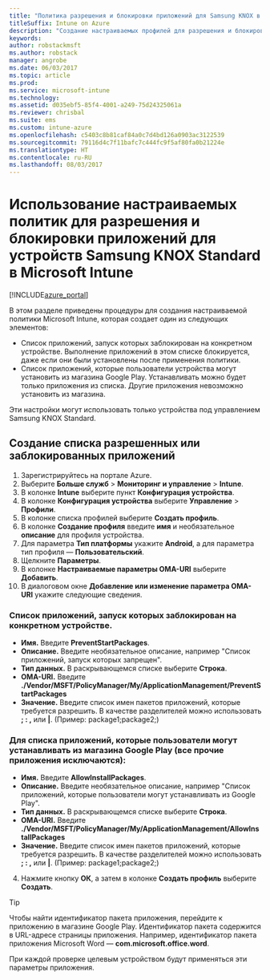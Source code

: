 ```yaml
---
title: "Политика разрешения и блокировки приложений для Samsung KNOX в Intune"
titleSuffix: Intune on Azure
description: "Создание настраиваемых профилей для разрешения и блокировки приложений для устройств Samsung KNOX Standard.\""
keywords: 
author: robstackmsft
ms.author: robstack
manager: angrobe
ms.date: 06/03/2017
ms.topic: article
ms.prod: 
ms.service: microsoft-intune
ms.technology: 
ms.assetid: d035ebf5-85f4-4001-a249-75d24325061a
ms.reviewer: chrisbal
ms.suite: ems
ms.custom: intune-azure
ms.openlocfilehash: c5403c8b81caf84a0c7d4bd126a0903ac3122539
ms.sourcegitcommit: 79116d4c7f11bafc7c444fc9f5af80fa0b21224e
ms.translationtype: HT
ms.contentlocale: ru-RU
ms.lasthandoff: 08/03/2017
---
```

# <a name="use-custom-policies-to-allow-and-block-apps-for-samsung-knox-standard-devices-in-microsoft-intune"></a>Использование настраиваемых политик для разрешения и блокировки приложений для устройств Samsung KNOX Standard в Microsoft Intune

[!INCLUDE[azure_portal](./includes/azure_portal.md)]

В этом разделе приведены процедуры для создания настраиваемой политики Microsoft Intune, которая создает один из следующих элементов:

- Список приложений, запуск которых заблокирован на конкретном устройстве. Выполнение приложений в этом списке блокируется, даже если они были установлены после применения политики.
- Список приложений, которые пользователи устройства могут установить из магазина Google Play. Устанавливать можно будет только приложения из списка. Другие приложения невозможно установить из магазина.

Эти настройки могут использовать только устройства под управлением Samsung KNOX Standard.

## <a name="create-an-allowed-or-blocked-app-list"></a>Создание списка разрешенных или заблокированных приложений

1. Зарегистрируйтесь на портале Azure.
2. Выберите **Больше служб** > **Мониторинг и управление** > **Intune**.
3. В колонке **Intune** выберите пункт **Конфигурация устройства**.
2. В колонке **Конфигурация устройства** выберите **Управление** > **Профили**.
2. В колонке списка профилей выберите **Создать профиль**.
3. В колонке **Создание профиля** введите **имя** и необязательное **описание** для профиля устройства.
2. Для параметра **Тип платформы** укажите **Android**, а для параметра тип профиля — **Пользовательский**.
3. Щелкните **Параметры**.
3. В колонке **Настраиваемые параметры OMA-URI** выберите **Добавить**.
4. В диалоговом окне **Добавление или изменение параметра OMA-URI** укажите следующие сведения.

### <a name="for-a-list-of-apps-that-are-blocked-from-running-on-the-device"></a>Список приложений, запуск которых заблокирован на конкретном устройстве.

- **Имя.** Введите **PreventStartPackages**.
- **Описание.** Введите необязательное описание, например "Список приложений, запуск которых запрещен".
-   **Тип данных.** В раскрывающемся списке выберите **Строка**.
-   **OMA-URI.** Введите **./Vendor/MSFT/PolicyManager/My/ApplicationManagement/PreventStartPackages**
-   **Значение.** Введите список имен пакетов приложений, которые требуется разрешить. В качестве разделителей можно использовать **; : ,** или **|**. (Пример: package1;package2;)

### <a name="for-a-list-of-apps-that-users-are-allowed-to-install-from-the-google-play-store-while-excluding-all-other-apps"></a>Для списка приложений, которые пользователи могут устанавливать из магазина Google Play (все прочие приложения исключаются):
- **Имя.** Введите **AllowInstallPackages**.
- **Описание.** Введите необязательное описание, например "Список приложений, которые пользователи могут устанавливать из Google Play".
- **Тип данных.** В раскрывающемся списке выберите **Строка**.
- **OMA-URI.** Введите **./Vendor/MSFT/PolicyManager/My/ApplicationManagement/AllowInstallPackages**
- **Значение.** Введите список имен пакетов приложений, которые требуется разрешить. В качестве разделителей можно использовать **; : ,** или **|**. (Пример: package1;package2;)

4. Нажмите кнопку **ОК**, а затем в колонке **Создать профиль** выберите **Создать**.

>[!TIP]
> Чтобы найти идентификатор пакета приложения, перейдите к приложению в магазине Google Play. Идентификатор пакета содержится в URL-адресе страницы приложения. Например, идентификатор пакета приложения Microsoft Word — **com.microsoft.office.word**.

При каждой проверке целевым устройством будут применяться эти параметры приложения.


<!---## Assign the custom profile--->
